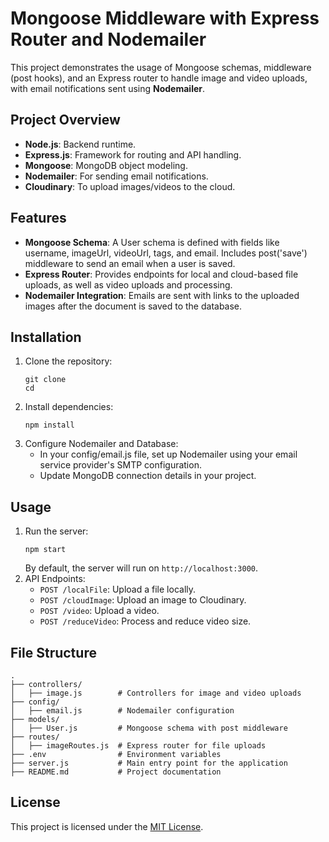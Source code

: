 <!DOCTYPE html>
<html lang="en">
<head>
  <meta charset="UTF-8">
  <meta name="viewport" content="width=device-width, initial-scale=1.0">

</head>
<body>
  <h1>Mongoose Middleware with Express Router and Nodemailer</h1>
  <p>This project demonstrates the usage of Mongoose schemas, middleware (post hooks), and an Express router to handle image and video uploads, with email notifications sent using <strong>Nodemailer</strong>.</p>

  <h2>Project Overview</h2>
  <ul>
    <li><strong>Node.js</strong>: Backend runtime.</li>
    <li><strong>Express.js</strong>: Framework for routing and API handling.</li>
    <li><strong>Mongoose</strong>: MongoDB object modeling.</li>
    <li><strong>Nodemailer</strong>: For sending email notifications.</li>
    <li><strong>Cloudinary</strong>: To upload images/videos to the cloud.</li>
  </ul>

  <h2>Features</h2>
  <ul>
    <li><strong>Mongoose Schema</strong>: A User schema is defined with fields like username, imageUrl, videoUrl, tags, and email. Includes post('save') middleware to send an email when a user is saved.</li>
    <li><strong>Express Router</strong>: Provides endpoints for local and cloud-based file uploads, as well as video uploads and processing.</li>
    <li><strong>Nodemailer Integration</strong>: Emails are sent with links to the uploaded images after the document is saved to the database.</li>
  </ul>

  <h2>Installation</h2>
  <ol>
    <li>Clone the repository:
      <pre><code>git clone <repository-url>
cd <repository-folder></code></pre>
    </li>
    <li>Install dependencies:
      <pre><code>npm install</code></pre>
    </li>
    <li>Configure Nodemailer and Database:
      <ul>
        <li>In your config/email.js file, set up Nodemailer using your email service provider's SMTP configuration.</li>
        <li>Update MongoDB connection details in your project.</li>
      </ul>
    </li>
  </ol>

  

  <h2>Usage</h2>
  <ol>
    <li>Run the server:
      <pre><code>npm start</code></pre>
      By default, the server will run on <code>http://localhost:3000</code>.
    </li>
    <li>API Endpoints:
      <ul>
        <li><code>POST /localFile</code>: Upload a file locally.</li>
        <li><code>POST /cloudImage</code>: Upload an image to Cloudinary.</li>
        <li><code>POST /video</code>: Upload a video.</li>
        <li><code>POST /reduceVideo</code>: Process and reduce video size.</li>
      </ul>
    </li>
  </ol>

  <h2>File Structure</h2>
  <pre><code>.
├── controllers/
│   ├── image.js        # Controllers for image and video uploads
├── config/
│   ├── email.js        # Nodemailer configuration
├── models/
│   ├── User.js         # Mongoose schema with post middleware
├── routes/
│   ├── imageRoutes.js  # Express router for file uploads
├── .env                # Environment variables
├── server.js           # Main entry point for the application
├── README.md           # Project documentation
</code></pre>

  
  <h2>License</h2>
  <p>This project is licensed under the <a href="LICENSE">MIT License</a>.</p>
</body>
</html>
